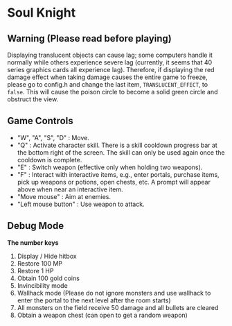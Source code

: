 # Soul Knight

## Warning (Please read before playing)
Displaying translucent objects can cause lag; some computers handle it normally while others experience severe lag (currently, it seems that 40 series graphics cards all experience lag). Therefore, if displaying the red damage effect when taking damage causes the entire game to freeze, please go to config.h and change the last item, `TRANSLUCENT_EFFECT`, to `false`. This will cause the poison circle to become a solid green circle and obstruct the view.


## Game Controls
- "W", "A", "S", "D" : Move.
- "Q" : Activate character skill. There is a skill cooldown progress bar at the bottom right of the screen. The skill can only be used again once the cooldown is complete.
- "E" : Switch weapon (effective only when holding two weapons).
- "F" : Interact with interactive items, e.g., enter portals, purchase items, pick up weapons or potions, open chests, etc. A prompt will appear above when near an interactive item.
- "Move mouse" : Aim at enemies.
- "Left mouse button" : Use weapon to attack.

## Debug Mode
**The number keys**
1. Display / Hide hitbox
2. Restore 100 MP
3. Restore 1 HP
4. Obtain 100 gold coins
5. Invincibility mode
6. Wallhack mode (Please do not ignore monsters and use wallhack to enter the portal to the next level after the room starts)
7. All monsters on the field receive 50 damage and all bullets are cleared
8. Obtain a weapon chest (can open to get a random weapon)